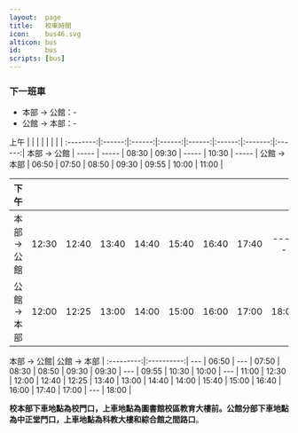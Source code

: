 ```yaml
---
layout:  page
title:   校車時間
icon:    bus46.svg
alticon: bus
id:      bus
scripts: [bus]
---
```


### 下一班車

- 本部 → 公館：<span id="ben" class="next">-</time>
- 公館 → 本部：<span id="gung" class="next">-</span>

<div class="bus-table small-hide" markdown="block">
上午       |        |        |        |       |         |         |        |
:--------:|:------:|:------:|:------:|:------:|:------:|:-------:|:------:|
本部 → 公館 | -----  | -----  | 08:30  | 09:30  | -----  | 10:30  | -----  |
公館 → 本部 | 06:50  | 07:50  | 08:50  | <span class="wednesday_only">09:30</span> | <span class="wednesday_only">09:55</span>  | 10:00  | 11:00  |

下午       |        |        |        |       |         |         |         |       |
:--------:|:------:|:------:|:------:|:-----:|:-------:|:-------:|:-------:|:-----:|
本部 → 公館 | <span class="wednesday_only">12:30</span> | 12:40  | 13:40  | 14:40  | 15:40  | 16:40  | 17:40  | -----  |
公館 → 本部 | 12:00  | 12:25  | 13:00  | 14:00  | 15:00  | 16:00  | 17:00  | 18:00  |

</div>

<div class="bus-table big-hide" markdown="block">
 本部 → 公館| 公館 → 本部 |
:---------:|:----------:|
	 ---   |    06:50   |
	 ---   |    07:50   |
    08:30  |    08:50   |
    09:30  |    <span class="wednesday_only">09:30</span>   |
     ---   |    <span class="wednesday_only">09:55</span>   |
    10:30  |    10:00   |
     ---   |    11:00   |
	<span class="wednesday_only">12:30</span>  |    12:00   |
	12:40  |    12:25   |
	13:40  |    13:00   |
	14:40  |    14:00   |
	15:40  |    15:00   |
	16:40  |    16:00   |
	17:40  |    17:00   |
	 ---   |    18:00   |

</div>

**校本部下車地點為校門口，上車地點為圖書館校區教育大樓前。公館分部下車地點為中正堂門口，上車地點為科教大樓和綜合館之間路口**。
